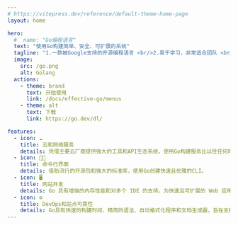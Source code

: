 ```yaml
---
# https://vitepress.dev/reference/default-theme-home-page
layout: home

hero:
  #  name: "Go编程语言"
  text: "使用Go构建简单、安全、可扩展的系统"
  tagline: "1.一款被Google支持的开源编程语言 <br/>2.易于学习，非常适合团队 <br/>3.内置并发和强大的标准库 <br/>4.由合作伙伴、社区和工具组成的大型生态系统"
  image:
    src: /go.png
    alt: Golang
  actions:
    - theme: brand
      text: 开始使用
      link: /docs/effective-go/menus
    - theme: alt
      text: 下载
      link: https://go.dev/dl/

features:
  - icon: ☁️
    title: 云和网络服务
    details: 凭借主要云厂商提供强大的工具和API生态系统，使用Go构建服务比以往任何时候都更容易。
  - icon: 👨‍💻
    title: 命令行界面
    details: 借助流行的开源包和强大的标准库，使用Go创建快速且优雅的CLI。
  - icon: 🖥️
    title: 网站开发
    details: Go 具有增强的内存性能和对多个 IDE 的支持，为快速且可扩展的 Web 应用程序提供支持。
  - icon: ⚙️
    title: DevOps和站点可靠性
    details: Go具有快速的构建时间、精简的语法、自动格式化程序和文档生成器，旨在支持所有DevOps和SRE。
---
```


